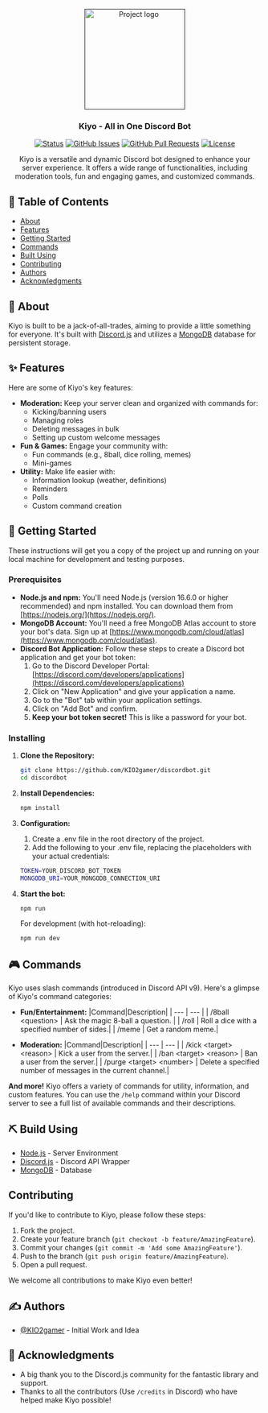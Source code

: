 <p align="center">
  <a href="" rel="noopener">
 <img width=200px height=200px src="https://i.imgur.com/6wj0hh6.jpg" alt="Project logo"></a>
</p>

<h3 align="center">Kiyo - All in One Discord Bot</h3>

<div align="center">

[![Status](https://img.shields.io/badge/status-active-success.svg)]()
[![GitHub Issues](https://img.shields.io/github/issues/KIO2gamer/discordbot)](https://github.com/KIO2gamer/discordbot/issues)
[![GitHub Pull Requests](https://img.shields.io/github/issues-pr/KIO2gamer/discordbot)](https://github.com/KIO2gamer/discordbot/pulls)
[![License](https://img.shields.io/badge/license-MIT-blue.svg)](/LICENSE)

</div>

<p align="center"> Kiyo is a versatile and dynamic Discord bot designed to enhance your server experience. It offers a wide range of functionalities, including moderation tools, fun and engaging games, and customized commands. 
    <br> 
</p>

## 📝 Table of Contents

-   [About](#about)
-   [Features](#features)
-   [Getting Started](#getting_started)
-   [Commands](#commands)
-   [Built Using](#built_using)
-   [Contributing](#contributing)
-   [Authors](#authors)
-   [Acknowledgments](#acknowledgement)

## 🧐 About <a name = "about"></a>

Kiyo is built to be a jack-of-all-trades, aiming to provide a little something for everyone.  It's built with [Discord.js](https://discord.js.org/) and utilizes a [MongoDB](https://www.mongodb.com/) database for persistent storage. 

## ✨ Features  <a name = "features"></a>

Here are some of Kiyo's key features:

- **Moderation:** Keep your server clean and organized with commands for:
    - Kicking/banning users
    - Managing roles
    - Deleting messages in bulk
    - Setting up custom welcome messages
- **Fun & Games:** Engage your community with:
    - Fun commands (e.g., 8ball, dice rolling, memes)
    - Mini-games 
- **Utility:** Make life easier with:
    - Information lookup (weather, definitions)
    - Reminders 
    - Polls 
    - Custom command creation 

## 🏁 Getting Started <a name = "getting_started"></a>

These instructions will get you a copy of the project up and running on your local machine for development and testing purposes.

### Prerequisites

- **Node.js and npm:**  You'll need Node.js (version 16.6.0 or higher recommended) and npm installed. You can download them from [https://nodejs.org/](https://nodejs.org/).
- **MongoDB Account:** You'll need a free MongoDB Atlas account to store your bot's data. Sign up at [https://www.mongodb.com/cloud/atlas](https://www.mongodb.com/cloud/atlas).
- **Discord Bot Application:**  Follow these steps to create a Discord bot application and get your bot token:
    1. Go to the Discord Developer Portal: [https://discord.com/developers/applications](https://discord.com/developers/applications)
    2. Click on "New Application" and give your application a name.
    3. Go to the "Bot" tab within your application settings.
    4. Click on "Add Bot" and confirm. 
    5. **Keep your bot token secret!** This is like a password for your bot. 

### Installing

1. **Clone the Repository:**
   ```bash
   git clone https://github.com/KIO2gamer/discordbot.git
   cd discordbot
   ```

2. **Install Dependencies:**
   ```bash
   npm install
   ```

3. **Configuration:** 
   1. Create a .env file in the root directory of the project.
   2. Add the following to your .env file, replacing the placeholders with your actual credentials:
   ```bash
   TOKEN=YOUR_DISCORD_BOT_TOKEN
   MONGODB_URI=YOUR_MONGODB_CONNECTION_URI
   ```

4. **Start the bot:**
   ```bash
   npm run
   ```
   For development (with hot-reloading):
   ```bash
   npm run dev
   ```

## 🎮 Commands <a name = "commands"></a>

Kiyo uses slash commands (introduced in Discord API v9). Here's a glimpse of Kiyo's command categories:

-  **Fun/Entertainment:**
   |Command|Description|
   | --- | --- |
   | /8ball <question\> | Ask the magic 8-ball a question. |
   | /roll  | Roll a dice with a specified number of sides.|
   | /meme | Get a random meme.|

-  **Moderation:**
    |Command|Description|
    | --- | --- |
    | /kick \<target> \<reason> | Kick a user from the server.|
    | /ban \<target> \<reason> | Ban a user from the server.|
    | /purge \<target> \<number> | Delete a specified number of messages in the current channel.|

**And more!** Kiyo offers a variety of commands for utility, information, and custom features. You can use the `/help` command within your Discord server to see a full list of available commands and their descriptions.

## ⛏️ Build Using <a name = "built_using"></a>

-   [Node.js](https://nodejs.org/en/) - Server Environment
-   [Discord.js](https://discord.js.org/) - Discord API Wrapper
-   [MongoDB](https://www.mongodb.com/) - Database

## Contributing <a name = "contributing"></a>

If you'd like to contribute to Kiyo, please follow these steps:

1. Fork the project.
2. Create your feature branch (`git checkout -b feature/AmazingFeature`).
3. Commit your changes (`git commit -m 'Add some AmazingFeature'`).
4. Push to the branch (`git push origin feature/AmazingFeature`).
5. Open a pull request.

We welcome all contributions to make Kiyo even better!

## ✍️ Authors <a name = "authors"></a>

- [@KIO2gamer](https://github.com/KIO2gamer) - Initial Work and Idea

## 🎉 Acknowledgments <a name = "authors"></a>

- A big thank you to the Discord.js community for the fantastic library and support.
- Thanks to all the contributors (Use `/credits` in Discord) who have helped make Kiyo possible!
